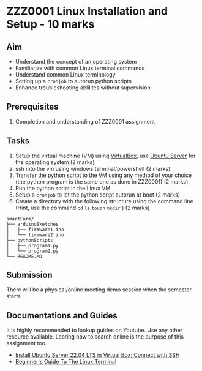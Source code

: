 # ZZZ0001 Linux Installation and Setup - 10 marks
## Aim
 
* Understand the concept of an operating system
* Familiarize with common Linux terminal commands
* Understand common Linux terminology
* Setting up a `cronjob` to autorun python scripts 
* Enhance troubleshooting ablilites without supervision

## Prerequisites

1. Completion and understanding of ZZZ0001 assignment 

## Tasks
1. Setup the virtual machine (VM) using [VirtualBox](https://www.virtualbox.org/), use [Ubuntu Server](https://ubuntu.com/download/server) for the operating system (2 marks)
2. ssh into the vm using windows terminal/powershell (2 marks)
3. Transfer the python script to the VM using any method of your choice (the python program is the same one as done in ZZZ0001) (2 marks)
4. Run the python script in the Linux VM
5. Setup a `cronjob` to let the python script autorun at boot (2 marks)
6. Create a directory with the following structure using the command line (Hint, use the command `cd` `ls` `touch` `mkdir` ) (2 marks)
```
smartFarm/
├── arduinoSketches
│   ├── firmware1.ino
│   └── firmware2.ino
├── pythonScripts
│   ├── program1.py
│   └── program2.py
└── README.MD
```

## Submission
There will be a physical/online meeting demo session when the semester starts 

## Documentations and Guides
It is highly recommended to lookup guides on Youtube. Use any other resource avaliable. Learing how to search online is the purpose of this assignment too.

* [Install Ubuntu Server 22.04 LTS in Virtual Box; Connect with SSH](https://youtu.be/ElNalqvVaPw)
* [Beginner's Guide To The Linux Terminal](https://www.youtube.com/watch?v=s3ii48qYBxA)